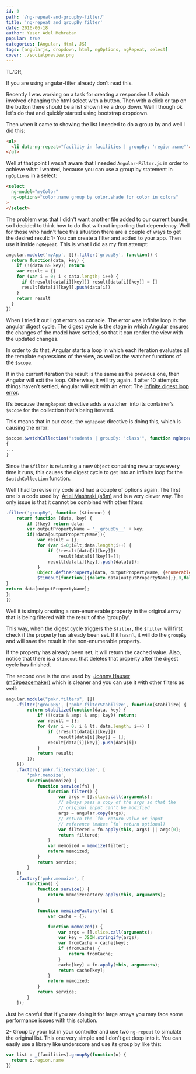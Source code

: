 ```yaml
---
id: 2
path: '/ng-repeat-and-groupby-filter/'
title: 'ng-repeat and groupBy filter'
date: 2016-06-18
author: Yaser Adel Mehraban
popular: true
categories: [Angular, Html, JS]
tags: [angularjs, dropdown, html, ngOptions, ngRepeat, select]
cover: ./socialpreview.png
---
```


TL/DR,

If you are using angular-filter already don't read this.

Recently I was working on a task for creating a responsive UI which involved changing the html select with a button. Then with a click or tap on the button there should be a list shown like a drop down. Well I though ok let's do that and quickly started using bootstrap dropdown.

<!--more-->

Then when it came to showing the list I needed to do a group by and well I did this:

```html
<ul>
  <li data-ng-repeat="facility in facilities | groupBy: 'region.name'"></li>
</ul>
```

Well at that point I wasn't aware that I needed `Angular-Filter.js` in order to achieve what I wanted, because you can use a group by statement in `ngOptions` in a select:

```html
<select
  ng-model="myColor"
  ng-options="color.name group by color.shade for color in colors"
>
</select>
```

The problem was that I didn't want another file added to our current bundle,
so I decided to think how to do that without importing that dependency. Well for
those who hadn't face this situation there are a couple of ways to get the
desired result: 1- You can create a filter and added to your app. Then use it
inside `ngRepeat`. This is what I did as my first attempt:

```javascript
angular.module('myApp', []).filter('groupBy', function() {
  return function(data, key) {
    if (!(data && key)) return
    var result = {}
    for (var i = 0; i < data.length; i++) {
      if (!result[data[i][key]]) result[data[i][key]] = []
      result[data[i][key]].push(data[i])
    }
    return result
  }
})
```

When I tried it out I got errors on console. The error was infinite loop in the angular digest cycle. The digest cycle is the stage in which Angular ensures the changes of the model have settled, so that it can render the view with the updated changes.

In order to do that, Angular starts a loop in which each iteration evaluates all the template expressions of the view, as well as the watcher functions of the `$scope`.

If in the current iteration the result is the same as the previous one, then Angular will exit the loop. Otherwise, it will try again. If after 10 attempts things haven’t settled, Angular will exit with an error: The [Infinite digest loop error](https://docs.angularjs.org/error/$rootScope/infdig).

It’s because the `ngRepeat` directive adds a watcher  into its container’s `$scope` for the collection that’s being iterated.

This means that in our case, the `ngRepeat` directive is doing this, which is causing the error:

```javascript
$scope.$watchCollection("students | groupBy: 'class'", function ngRepeatAction(collection)
{
...
}
```

Since the `$filter` is returning a new `Object` containing new arrays every time it runs, this causes the digest cycle to get into an infinite loop for the `$watchCollection` function.

Well I had to revise my code and had a couple of options again. The first one is a code used by  [Ariel Mashraki (a8m)](https://github.com/a8m) and is a very clever way. The only issue is that it cannot be combined with other filters:

```javascript
.filter('groupBy', function ($timeout) {
    return function (data, key) {
        if (!key) return data;
        var outputPropertyName = '__groupBy__' + key;
        if(!data[outputPropertyName]){
            var result = {};
            for (var i=0;i&lt;data.length;i++) {
                if (!result[data[i][key]])
                    result[data[i][key]]=[];
                result[data[i][key]].push(data[i]);
            }
            Object.defineProperty(data, outputPropertyName, {enumerable:false, configurable:true, writable: false, value:result});
            $timeout(function(){delete data[outputPropertyName];},0,false);
}
return data[outputPropertyName];
};
})
```

Well it is simply creating a non-enumerable property in the original `Array` that is being filtered with the result of the ‘groupBy’.

This way, when the digest cycle triggers the `$filter`, the `$filter` will first check if the property has already been set. If it hasn’t, it will do the `groupBy` and will save the result in the non-enumerable property.

If the property has already been set, it will return the cached value. Also, notice that there is a `$timeout` that deletes that property after the digest cycle has finished.

The second one is the one used by  [Johnny Hauser (m59peacemaker)](https://github.com/m59peacemaker) which is cleaner and you can use it with other filters as well:

```javascript
angular.module("pmkr.filters", [])
    .filter('groupBy', ['pmkr.filterStabilize', function(stabilize) {
        return stabilize(function(data, key) {
            if (!(data & amp; & amp; key)) return;
            var result = {};
            for (var i = 0; i & lt; data.length; i++) {
                if (!result[data[i][key]])
                    result[data[i][key]] = [];
                result[data[i][key]].push(data[i])
            }
            return result;
        });
    }])
    .factory('pmkr.filterStabilize', [
        'pmkr.memoize',
        function(memoize) {
            function service(fn) {
                function filter() {
                    var args = [].slice.call(arguments);
                    // always pass a copy of the args so that the
                    // original input can't be modified
                    args = angular.copy(args);
                    // return the `fn` return value or input
                    // reference (makes `fn` return optional)
                    var filtered = fn.apply(this, args) || args[0];
                    return filtered;
                }
                var memoized = memoize(filter);
                return memoized;
            }
            return service;
        }
    ])
    .factory('pmkr.memoize', [
        function() {
            function service() {
                return memoizeFactory.apply(this, arguments);
            }

            function memoizeFactory(fn) {
                var cache = {};

                function memoized() {
                    var args = [].slice.call(arguments);
                    var key = JSON.stringify(args);
                    var fromCache = cache[key];
                    if (fromCache) {
                        return fromCache;
                    }
                    cache[key] = fn.apply(this, arguments);
                    return cache[key];
                }
                return memoized;
            }
            return service;
        }
    ]);
```

Just be careful that if you are doing it for large arrays you may face some performance issues with this solution.

2- Group by your list in your controller and use two `ng-repeat` to simulate the original list. This one very simple and I don't get deep into it. You can easily use a library like underscore and use its group by like this:

```javascript
var list = _(facilities).groupBy(function(o) {
  return o.region.name
})
```
